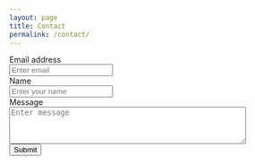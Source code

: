 ```yaml
---
layout: page
title: Contact
permalink: /contact/
---
```


<form accept-charset="UTF-8" action="https://getform.io/f/bcfafffe-acf5-4ca6-acb4-17d9374b1eb0" method="POST" enctype="multipart/form-data" target="_blank">
    <div class="form-group">
    <label for="Email1" required="required">Email address</label><br>
    <input type="email" name="email" class="form-control" id="Email1" placeholder="Enter email">
    </div>
    <div class="form-group">
    <label for="Name">Name</label><br>
    <input type="text" name="name" class="form-control" id="Name" placeholder="Enter your name" required="required">
    </div>
    <div class="form-group">
        <label for="Message">Message</label><br>
        <textarea id="Message" name="Message" placeholder="Enter message" rows="4" cols="50"></textarea>
    </div>
    <button type="submit" class="btn btn-primary">Submit</button>
</form>

